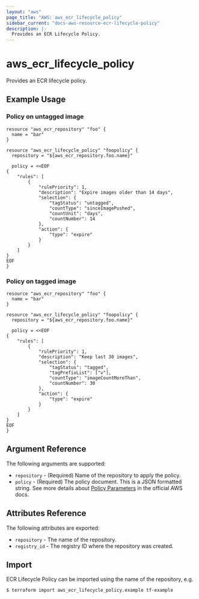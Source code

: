 ```yaml
---
layout: "aws"
page_title: "AWS: aws_ecr_lifecycle_policy"
sidebar_current: "docs-aws-resource-ecr-lifecycle-policy"
description: |-
  Provides an ECR Lifecycle Policy.
---
```


# aws_ecr_lifecycle_policy

Provides an ECR lifecycle policy.

## Example Usage

### Policy on untagged image

```hcl
resource "aws_ecr_repository" "foo" {
  name = "bar"
}

resource "aws_ecr_lifecycle_policy" "foopolicy" {
  repository = "${aws_ecr_repository.foo.name}"

  policy = <<EOF
{
    "rules": [
        {
            "rulePriority": 1,
            "description": "Expire images older than 14 days",
            "selection": {
                "tagStatus": "untagged",
                "countType": "sinceImagePushed",
                "countUnit": "days",
                "countNumber": 14
            },
            "action": {
                "type": "expire"
            }
        }
    ]
}
EOF
}
```

### Policy on tagged image

```hcl
resource "aws_ecr_repository" "foo" {
  name = "bar"
}

resource "aws_ecr_lifecycle_policy" "foopolicy" {
  repository = "${aws_ecr_repository.foo.name}"

  policy = <<EOF
{
    "rules": [
        {
            "rulePriority": 1,
            "description": "Keep last 30 images",
            "selection": {
                "tagStatus": "tagged",
                "tagPrefixList": ["v"],
                "countType": "imageCountMoreThan",
                "countNumber": 30
            },
            "action": {
                "type": "expire"
            }
        }
    ]
}
EOF
}
```

## Argument Reference

The following arguments are supported:

* `repository` - (Required) Name of the repository to apply the policy.
* `policy` - (Required) The policy document. This is a JSON formatted string. See more details about [Policy Parameters](http://docs.aws.amazon.com/ja_jp/AmazonECR/latest/userguide/LifecyclePolicies.html#lifecycle_policy_parameters) in the official AWS docs.

## Attributes Reference

The following attributes are exported:

* `repository` - The name of the repository.
* `registry_id` - The registry ID where the repository was created.

## Import

ECR Lifecycle Policy can be imported using the name of the repository, e.g.

```
$ terraform import aws_ecr_lifecycle_policy.example tf-example
```
